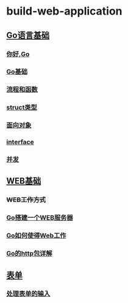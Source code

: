 # build-web-application
## [Go语言基础](README.md)
### [你好,Go](你好,GO/README.md)
### [Go基础](Go基础/README.md)
### [流程和函数](流程和函数/README.md)
### [struct类型](struct类型/README.md)
### [面向对象](面向对象/README.md)
### [interface](interface/README.md)
### [并发](并发/README.md) 

## [WEB基础](README.md)
### ~~WEB工作方式~~
### [Go搭建一个WEB服务器](Go搭建一个WEB服务器/README.md)
### [Go如何使得Web工作](Go如何使得Web工作/README.md)
### [Go的http包详解](Go的http包详解/README.md)

## [表单](README.md)
### [处理表单的输入](处理表单的输入/README.md)